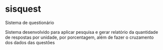 # sisquest
Sistema de questionário

Sistema desenvolvido para aplicar pesquisa e gerar relatório da quantidade de respostas por unidade, 
por porcentagem, além de fazer o cruzamento dos dados das questões
